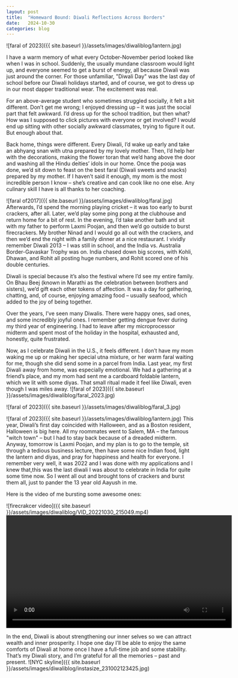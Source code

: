 ```yaml
---
layout: post
title:  "Homeward Bound: Diwali Reflections Across Borders"
date:   2024-10-30
categories: blog
---
```


![faral of 2023]({{ site.baseurl }}/assets/images/diwaliblog/lantern.jpg)

I have a warm memory of what every October-November period looked like when I was in school. Suddenly, the usually mundane classroom would light up, and everyone seemed to get a burst of energy, all because Diwali was just around the corner. For those unfamiliar, "Diwali Day" was the last day of school before our Diwali holidays started, and of course, we got to dress up in our most dapper traditional wear. The excitement was real.


For an above-average student who sometimes struggled socially, it felt a bit different. Don’t get me wrong; I enjoyed dressing up – it was just the social part that felt awkward. I’d dress up for the school tradition, but then what? How was I supposed to click pictures with everyone or get involved? I would end up sitting with other socially awkward classmates, trying to figure it out. But enough about that.

Back home, things were different. Every Diwali, I’d wake up early and take an abhyang snan with utna prepared by my lovely mother. Then, I’d help her with the decorations, making the flower toran that we’d hang above the door and washing all the Hindu deities’ idols in our home. Once the pooja was done, we’d sit down to feast on the best faral (Diwali sweets and snacks) prepared by my mother. If I haven’t said it enough, my mom is the most incredible person I know – she’s creative and can cook like no one else. Any culinary skill I have is all thanks to her coaching.

![faral of2017]({{ site.baseurl }}/assets/images/diwaliblog/faral.jpg)
Afterwards, I’d spend the morning playing cricket – it was too early to burst crackers, after all. Later, we’d play some ping pong at the clubhouse and return home for a bit of rest. In the evening, I’d take another bath and sit with my father to perform Laxmi Poojan, and then we’d go outside to burst firecrackers. My brother Ninad and I would go all out with the crackers, and then we’d end the night with a family dinner at a nice restaurant. I vividly remember Diwali 2013 – I was still in school, and the India vs. Australia Border-Gavaskar Trophy was on. India chased down big scores, with Kohli, Dhawan, and Rohit all posting huge numbers, and Rohit scored one of his double centuries.

Diwali is special because it’s also the festival where I’d see my entire family. On Bhau Beej (known in Marathi as the celebration between brothers and sisters), we’d gift each other tokens of affection. It was a day for gathering, chatting, and, of course, enjoying amazing food – usually seafood, which added to the joy of being together.

Over the years, I’ve seen many Diwalis. There were happy ones, sad ones, and some incredibly joyful ones. I remember getting dengue fever during my third year of engineering. I had to leave after my microprocessor midterm and spent most of the holiday in the hospital, exhausted and, honestly, quite frustrated.

Now, as I celebrate Diwali in the U.S., it feels different. I don’t have my mom waking me up or making her special utna mixture, or her warm faral waiting for me, though she did send some in a parcel from India. Last year, my first Diwali away from home, was especially emotional. We had a gathering at a friend’s place, and my mom had sent me a cardboard foldable lantern, which we lit with some diyas. That small ritual made it feel like Diwali, even though I was miles away.
![faral of 2023]({{ site.baseurl }}/assets/images/diwaliblog/faral_2023.jpg)

![faral of 2023]({{ site.baseurl }}/assets/images/diwaliblog/faral_3.jpg)

![faral of 2023]({{ site.baseurl }}/assets/images/diwaliblog/lantern.jpg)
This year, Diwali’s first day coincided with Halloween, and as a Boston resident, Halloween is big here. All my roommates went to Salem, MA – the famous "witch town" – but I had to stay back because of a dreaded midterm. Anyway, tomorrow is Laxmi Poojan, and my plan is to go to the temple, sit through a tedious business lecture, then have some nice Indian food, light the lantern and diyas, and pray for happiness and health for everyone. I remember very well, it was 2022 and I was done with my applications and I knew that,this was the last diwali I was about to celebrate in India for quite some time now. So I went all out and brought tons of crackers and burst them all, just to pander the 13 year old Aayush in me. 

Here is the video of me bursting some awesome ones:

![firecrakcer video]({{ site.baseurl }}/assets/images/diwaliblog/VID_20221030_215049.mp4)
<video width="600" controls>
  <source src="{{ site.baseurl }}/assets/images/diwaliblog/VID_20221030_215049.mp4" type="video/mp4">
  Your browser does not support the video tag.
</video>

In the end, Diwali is about strengthening our inner selves so we can attract wealth and inner prosperity. I hope one day I’ll be able to enjoy the same comforts of Diwali at home once I have a full-time job and some stability. That’s my Diwali story, and I’m grateful for all the memories – past and present.
![NYC skyline]({{ site.baseurl }}/assets/images/diwaliblog/instasize_231002123425.jpg)
